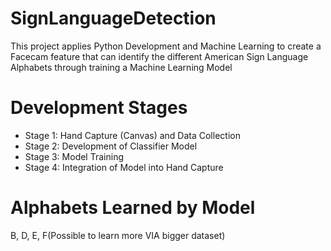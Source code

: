 # SignLanguageDetection
This project applies Python Development and Machine Learning to create a Facecam feature that can identify the different American Sign Language Alphabets through training a Machine Learning Model

# Development Stages
- Stage 1: Hand Capture (Canvas) and Data Collection
- Stage 2: Development of Classifier Model
- Stage 3: Model Training
- Stage 4: Integration of Model into Hand Capture

# Alphabets Learned by Model
B, D, E, F(Possible to learn more VIA bigger dataset)


